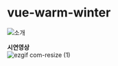 # vue-warm-winter
![소개](https://github.com/developJA/vue-wram-winter/assets/110533768/5873d9a6-ae94-432b-ac58-1853db16772d)

<b>시연영상</b><br>
![ezgif com-resize (1)](https://github.com/developJA/vue-wram-winter/assets/110533768/9066f267-bbc8-4410-af3b-d736336075a6)

